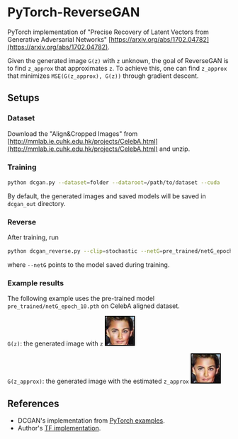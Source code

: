 # PyTorch-ReverseGAN

PyTorch implementation of
"Precise Recovery of Latent Vectors from Generative Adversarial Networks"
[https://arxiv.org/abs/1702.04782](https://arxiv.org/abs/1702.04782).

Given the generated image `G(z)` with `z` unknown, the goal of ReverseGAN is to
find `z_approx` that approximates `z`. To achieve this, one can find `z_approx`
that minimizes `MSE(G(z_approx), G(z))` through gradient descent.

## Setups

### Dataset

Download the "Align&Cropped Images" from
[http://mmlab.ie.cuhk.edu.hk/projects/CelebA.html](http://mmlab.ie.cuhk.edu.hk/projects/CelebA.html)
and unzip.

### Training

```bash
python dcgan.py --dataset=folder --dataroot=/path/to/dataset --cuda
```
By default, the generated images and saved models will be saved in `dcgan_out`
directory.

### Reverse

After training, run
```bash
python dcgan_reverse.py --clip=stochastic --netG=pre_trained/netG_epoch_10.pth --cuda
```
where `--netG` points to the model saved during training.

### Example results

The following example uses the pre-trained model `pre_trained/netG_epoch_10.pth`
on CelebA aligned dataset.

`G(z)`: the generated image with `z`
![result](pre_trained/g_z.png)

`G(z_approx)`: the generated image with the estimated `z_approx`
![result](pre_trained/g_z_approx.png)

## References
- DCGAN's implementation from
[PyTorch examples](https://github.com/pytorch/examples/tree/master/dcgan).
- Author's [TF implementation](https://github.com/SubarnaTripathi/ReverseGAN).
